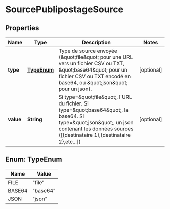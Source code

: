 # SourcePublipostageSource

## Properties
Name | Type | Description | Notes
------------ | ------------- | ------------- | -------------
**type** | [**TypeEnum**](#TypeEnum) | Type de source envoyée (\&quot;file\&quot; pour une URL vers un fichier CSV ou TXT, \&quot;base64\&quot; pour un fichier CSV ou TXT encodé en base64, ou \&quot;json\&quot; pour un json). |  [optional]
**value** | **String** | Si type&#x3D;\&quot;file\&quot;, l&#x27;URL du fichier. Si type&#x3D;\&quot;base64\&quot;, la base64. Si type&#x3D;\&quot;json\&quot;, un json contenant les données sources ([{destinataire 1},{destinataire 2},etc...]) |  [optional]

<a name="TypeEnum"></a>
## Enum: TypeEnum
Name | Value
---- | -----
FILE | &quot;file&quot;
BASE64 | &quot;base64&quot;
JSON | &quot;json&quot;
